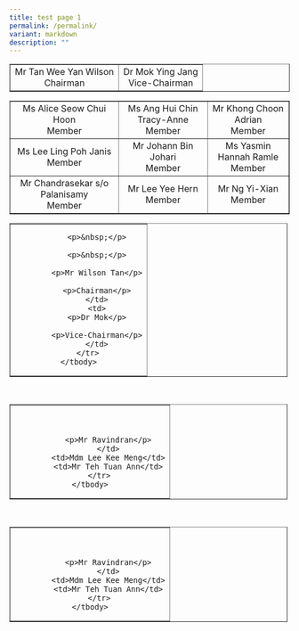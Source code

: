 ```yaml
---
title: test page 1
permalink: /permalink/
variant: markdown
description: ""
---
```

  <table border="1">
      <tbody><tr>
        <td style="text-align: center;">Mr Tan Wee Yan Wilson<br>Chairman</td>
        <td style="text-align: center; vertical-align: middle;">Dr Mok Ying Jang<br>Vice-Chairman</td>
      </tr>
	</tbody></table>
		
<table border="1">
      <tbody><tr>
        <td style="text-align: center; vertical-align: middle;">Ms Alice Seow Chui Hoon<br>Member</td>
        <td style="text-align: center; vertical-align: middle;">Ms Ang Hui Chin Tracy-Anne<br>Member</td>
				<td style="text-align: center; vertical-align: middle;">Mr Khong Choon Adrian<br>Member</td>
      </tr>
			<tr>
        <td style="text-align: center; vertical-align: middle;">Ms Lee Ling Poh Janis<br>Member</td>
        <td style="text-align: center; vertical-align: middle;">Mr Johann Bin Johari<br>Member</td>
				<td style="text-align: center; vertical-align: middle;">Ms Yasmin Hannah Ramle<br>Member</td>
      </tr>
	      <tr>
        <td style="text-align: center; vertical-align: middle;">Mr Chandrasekar s/o Palanisamy<br>Member</td>
        <td style="text-align: center; vertical-align: middle;">Mr Lee Yee Hern<br>Member</td>
				<td style="text-align: center; vertical-align: middle;">Mr Ng Yi-Xian<br>Member</td>
      </tr>
    </tbody></table>
<table style="width: 500px; text-align: center;" cellspacing="1" cellpadding="1" border="1">
	<tbody>
		<tr>
			<td>
				
				
			<p>&nbsp;</p>

			<p>&nbsp;</p>

			<p>Mr Wilson Tan</p>

			<p>Chairman</p>
			</td>
			<td>
			<p>Dr Mok</p>

			<p>Vice-Chairman</p>
			</td>
		</tr>
	</tbody>
</table>

<p>&nbsp;</p>

<table style="width: 500px; text-align: center;" cellspacing="1" cellpadding="1" border="1">
	<tbody>
		<tr>
			<td>
			<p>&nbsp;</p>

			<p>Mr Ravindran</p>
			</td>
			<td>Mdm Lee Kee Meng</td>
			<td>Mr Teh Tuan Ann</td>
		</tr>
	</tbody>
</table>

<p>&nbsp;</p>

<table style="width: 500px; text-align: center;" cellspacing="1" cellpadding="1" border="1">
	<tbody>
		<tr>
			<td>
			<p>&nbsp;</p>

			<p>Mr Ravindran</p>
			</td>
			<td>Mdm Lee Kee Meng</td>
			<td>Mr Teh Tuan Ann</td>
		</tr>
	</tbody>
</table>
